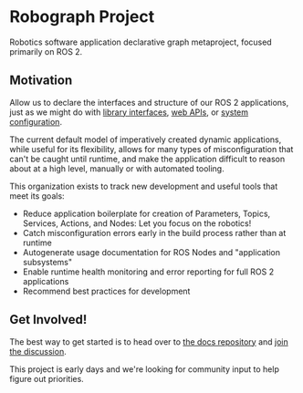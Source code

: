 # Robograph Project

Robotics software application declarative graph metaproject, focused primarily on ROS 2.

## Motivation

Allow us to declare the interfaces and structure of our ROS 2 applications, just as we might do with [library interfaces](https://en.cppreference.com/w/cpp/language/modules), [web APIs](https://www.openapis.org), or [system configuration](https://nix.dev/manual/nix/2.24/).

The current default model of imperatively created dynamic applications, while useful for its flexibility, allows for many types of misconfiguration that can't be caught until runtime, and make the application difficult to reason about at a high level, manually or with automated tooling. 

This organization exists to track new development and useful tools that meet its goals:
- Reduce application boilerplate for creation of Parameters, Topics, Services, Actions, and Nodes: Let you focus on the robotics!
- Catch misconfiguration errors early in the build process rather than at runtime
- Autogenerate usage documentation for ROS Nodes and "application subsystems"
- Enable runtime health monitoring and error reporting for full ROS 2 applications
- Recommend best practices for development

## Get Involved!

The best way to get started is to head over to [the docs repository](https://github.com/robograph-project/docs) and [join the discussion](https://github.com/orgs/robograph-project/discussions). 

This project is early days and we're looking for community input to help figure out priorities.

